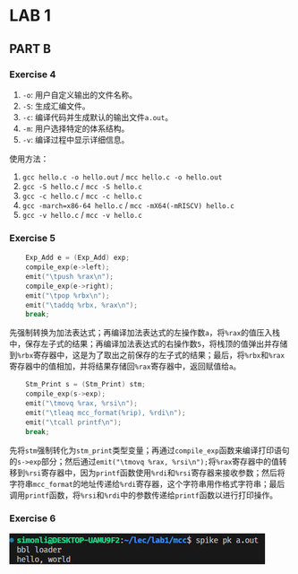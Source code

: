 # LAB 1

## PART B

### Exercise 4

1. `-o`: 用户自定义输出的文件名称。
2. `-S`: 生成汇编文件。
3. `-c`: 编译代码并生成默认的输出文件`a.out`。
4. `-m`: 用户选择特定的体系结构。
5. `-v`: 编译过程中显示详细信息。

使用方法：

1. `gcc hello.c -o hello.out` / `mcc hello.c -o hello.out`
2. `gcc -S hello.c` / `mcc -S hello.c`
3. `gcc -c hello.c` / `mcc -c hello.c`
4. `gcc -march=x86-64 hello.c` / `mcc -mX64(-mRISCV) hello.c`
5. `gcc -v hello.c` / `mcc -v hello.c`

### Exercise 5

```c
    Exp_Add e = (Exp_Add) exp;
    compile_exp(e->left);
    emit("\tpush %rax\n");
    compile_exp(e->right);
    emit("\tpop %rbx\n");
    emit("\taddq %rbx, %rax\n");
    break;
```

先强制转换为加法表达式；再编译加法表达式的左操作数`a`，将`%rax`的值压入栈中，保存左子式的结果；再编译加法表达式的右操作数`5`，将栈顶的值弹出并存储到`%rbx`寄存器中，这是为了取出之前保存的左子式的结果；最后，将`%rbx`和`%rax`寄存器中的值相加，并将结果存储回`%rax`寄存器中，返回赋值给`a`。

```c
    Stm_Print s = (Stm_Print) stm;
    compile_exp(s->exp);
    emit("\tmovq %rax, %rsi\n");
    emit("\tleaq mcc_format(%rip), %rdi\n");
    emit("\tcall printf\n");
    break;
```

先将`stm`强制转化为`stm_print`类型变量；再通过`compile_exp`函数来编译打印语句的`s->exp`部分；然后通过`emit("\tmovq %rax, %rsi\n");`将`%rax`寄存器中的值转移到`%rsi`寄存器中，因为`printf`函数使用`%rdi`和`%rsi`寄存器来接收参数；然后将字符串`mcc_format`的地址传递给`%rdi`寄存器，这个字符串用作格式字符串；最后调用`printf`函数，将`%rsi`和`%rdi`中的参数传递给`printf`函数以进行打印操作。

### Exercise 6

![Exercise6](Ex6.jpg)
